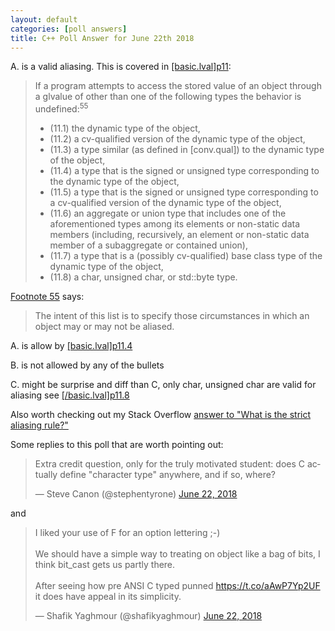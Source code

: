 ```yaml
---
layout: default
categories: [poll answers] 
title: C++ Poll Answer for June 22th 2018 
---
```


A. is a valid aliasing. This is covered in [\[basic.lval\]p11](http://eel.is/c++draft/basic.lval#11):

>If a program attempts to access the stored value of an object through a glvalue of other than one of the following types the behavior is undefined:<sup>55</sup>
>
>- (11.1) the dynamic type of the object,
>- (11.2) a cv-qualified version of the dynamic type of the object,
>- (11.3) a type similar (as defined in [conv.qual]) to the dynamic type of the object,
>- (11.4) a type that is the signed or unsigned type corresponding to the dynamic type of the object,
>- (11.5) a type that is the signed or unsigned type corresponding to a cv-qualified version of the dynamic type of the object,
>- (11.6) an aggregate or union type that includes one of the aforementioned types among its elements or non-static data members (including, recursively, an element or non-static data member of a subaggregate or contained union),
>- (11.7) a type that is a (possibly cv-qualified) base class type of the dynamic type of the object,
>- (11.8) a char, unsigned char, or std::byte type.

[Footnote 55](http://eel.is/c++draft/basic.lval#footnote-55) says:

>The intent of this list is to specify those circumstances in which an object may or may not be aliased.

A. is allow by [\[basic.lval\]p11.4](http://eel.is/c++draft/basic.lval#11.4)

B. is not allowed by any of the bullets

C. might be surprise and diff than C, only char, unsigned char are valid for aliasing see [\[/basic.lval\]p11.8](http://eel.is/c++draft/basic.lval#11.8)

Also worth checking out my Stack Overflow [answer to "What is the strict aliasing rule?"](https://stackoverflow.com/a/51228315/1708801)

Some replies to this poll that are worth pointing out:

<blockquote class="twitter-tweet" data-partner="tweetdeck"><p lang="en" dir="ltr">Extra credit question, only for the truly motivated student: does C actually define &quot;character type&quot; anywhere, and if so, where?</p>&mdash; Steve Canon (@stephentyrone) <a href="https://twitter.com/stephentyrone/status/1010209411405615107?ref_src=twsrc%5Etfw">June 22, 2018</a></blockquote>
<script async src="https://platform.twitter.com/widgets.js" charset="utf-8"></script>

and

<blockquote class="twitter-tweet" data-partner="tweetdeck"><p lang="en" dir="ltr">I liked your use of F for an option lettering ;-)<br><br>We should have a simple way to treating on object like a bag of bits, I think bit_cast gets us partly there.<br><br>After seeing how pre ANSI C typed punned <a href="https://t.co/aAwP7Yp2UF">https://t.co/aAwP7Yp2UF</a> it does have appeal in its simplicity.</p>&mdash; Shafik Yaghmour (@shafikyaghmour) <a href="https://twitter.com/shafikyaghmour/status/1010190915648933888?ref_src=twsrc%5Etfw">June 22, 2018</a></blockquote>
<script async src="https://platform.twitter.com/widgets.js" charset="utf-8"></script>

